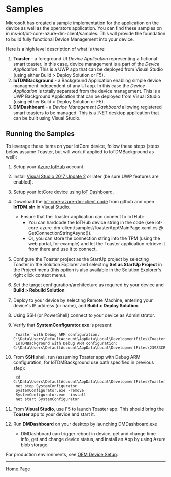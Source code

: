 # Samples

Microsoft has created a sample implementation for the application on the device as well as the operators application. You can find these samples on in ms-iot/iot-core-azure-dm-client/samples. This will provide the foundation to build fully functional Device Management into your device.

Here is a high level description of what is there:

1. **Toaster** - a foreground UI *Device Application* representing a fictional smart toaster.  In this case, device management is a part of the *Device Application*.  This is a UWP app that can be deployed from Visual Studio (using either Build > Deploy Solution or F5).
1. **IoTDMBackground** - a Background Application enabling simple device managment independent of any UI app.  In this case the *Device Application* is totally separated from the device management.  This is a UWP Background Application that can be deployed from Visual Studio (using either Build > Deploy Solution or F5).
1. **DMDashboard** - a *Device Management Dashboard* allowing registered smart toasters to be managed.  This is a .NET desktop application that can be built using Visual Studio.

## Running the Samples

To leverage these items on your IotCore device, follow these steps (steps below assume Toaster, but will work if applied to IoTDMBackground as well):

1. Setup your [Azure IotHub](https://ms.portal.azure.com/) account.
1. Install [Visual Studio 2017 Update 2](https://www.visualstudio.com/downloads) or later (be sure UWP features are enabled).
1. Setup your IotCore device using [IoT Dashboard](https://docs.microsoft.com/en-us/windows/iot-core/connect-your-device/iotdashboard).
1. Download the [iot-core-azure-dm-client code](https://github.com/ms-iot/iot-core-azure-dm-client) from github and open **IoTDM.sln** in Visual Studio.
    + Ensure that the Toaster application can connect to IoTHub:
      + You can hardcode the IoTHub device string in the code (see iot-core-azure-dm-client\samples\ToasterApp\MainPage.xaml.cs @ GetConnectionStringAsync()).
      + Or, you can store the connection string into the TPM (using the web portal, for example) and let the Toaster application retrieve it from there and use it to connect.
1. Configure the Toaster project as the StartUp project by selecting Toaster in the Solution Explorer and selecting **Set as StartUp Project** in the Project  menu (this option is also available in the Solution Explorer's right click context menu).
1. Set the target configuration/architecture as required by your device and **Build > Rebuild Solution**
1. Deploy to your device by selecting Remote Machine, entering your device's IP address (or name), and **Build > Deploy Solution**.
1. Using SSH (or PowerShell) connect to your device as Administrator.
1. Verify that **SystemConfigurator.exe** is present:

        Toaster with Debug ARM configuration: C:\Data\Users\DefaultAccount\AppData\Local\DevelopmentFiles\ToasterUiVS.Debug_ARM.msft
        IoTDMBackground with Debug ARM configuration: C:\Data\Users\DefaultAccount\AppData\Local\DevelopmentFiles\23983CETAthensQuality.IoTDMBackgroundSampleVS.Debug_ARM.msft

1. From **SSH** shell, run (assuming Toaster app with Debug ARM configuration, for IoTDMBackground use path specified in previous step):

        cd C:\Data\Users\DefaultAccount\AppData\Local\DevelopmentFiles\ToasterUiVS.Debug_ARM.msft
        net stop SystemConfigurator
        SystemConfigurator.exe -remove
        SystemConfigurator.exe -install
        net start SystemConfigurator

1. From **Visual Studio**, use F5 to launch Toaster app.  This should bring the **Toaster** app to your device and start it.
1. Run **DMDashboard** on your desktop by launching DMDashboard.exe
    + DMDashboard can trigger reboot in device, get and change time info, get and change device status, and install an App by using Azure blob storage.

For production environments, see [OEM Device Setup](oem-device-setup.md).

----

[Home Page](../README.md)